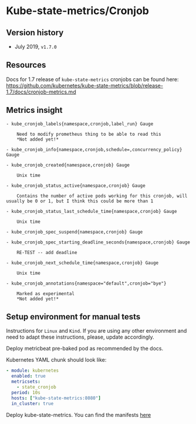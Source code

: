 # Kube-state-metrics/Cronjob

## Version history

- July 2019, `v1.7.0`

## Resources

Docs for 1.7 release of `kube-state-metrics` cronjobs can be found here:
https://github.com/kubernetes/kube-state-metrics/blob/release-1.7/docs/cronjob-metrics.md

## Metrics insight

    - kube_cronjob_labels{namespace,cronjob,label_run} Gauge
        
        Need to modify prometheus thing to be able to read this
        *Not added yet!*

    - kube_cronjob_info{namespace,cronjob,schedule=,concurrency_policy} Gauge

    - kube_cronjob_created{namespace,cronjob} Gauge
        
        Unix time

    - kube_cronjob_status_active{namespace,cronjob} Gauge
        
        Contains the number of active pods working for this cronjob, will usually be 0 or 1, but I think this could be more than 1

    - kube_cronjob_status_last_schedule_time{namespace,cronjob} Gauge
        
        Unix time

    - kube_cronjob_spec_suspend{namespace,cronjob} Gauge

    - kube_cronjob_spec_starting_deadline_seconds{namespace,cronjob} Gauge
            
        RE-TEST -- add deadline

    - kube_cronjob_next_schedule_time{namespace,cronjob} Gauge
        
        Unix time

    - kube_cronjob_annotations{namespace="default",cronjob="bye"}
        
        Marked as experimental
        *Not added yet!*

## Setup environment for manual tests


Instructions for `Linux` and `Kind`. If you are using any other environment and need to adapt these instructions, please, update accordingly.

Deploy metricbeat pre-baked pod as recommended by the docs.

Kubernetes YAML chunk should look like:

```yaml
- module: kubernetes
  enabled: true
  metricsets:
    - state_cronjob
  period: 10s
  hosts: ["kube-state-metrics:8080"]
  in_cluster: true
```

Deploy kube-state-metrics. You can find the manifests [here](https://github.com/kubernetes/kube-state-metrics/tree/release-1.7/kubernetes)









